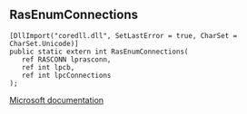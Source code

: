 ## RasEnumConnections

```
[DllImport("coredll.dll", SetLastError = true, CharSet = CharSet.Unicode)]
public static extern int RasEnumConnections(
   ref RASCONN lprasconn,
   ref int lpcb,
   ref int lpcConnections
);
```

[Microsoft documentation](TODO)
